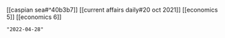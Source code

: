 [[caspian sea#^40b3b7]]
[[current affairs daily#20 oct 2021]]
[[economics 5]]
[[economics 6]]

```query 2021-10-20 20:48
"2022-04-28"
```